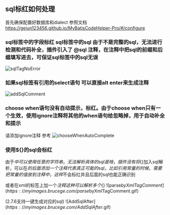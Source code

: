 ## sql标红如何处理

首先确保配置好数据库和dialect 参照文档 https://gejun123456.github.io/MyBatisCodeHelper-Pro/#/configure


### sql标签中的字段标红 sql标签中的sql 由于不是完整的sql，无法进行检测和代码补全，插件引入了 @sql 注释，在注释中把sql的前缀和后缀填写进去，可保证sql标签中的sql无误  

![sqlTagNoError](https://myimages.brucege.com/sqlTagNoError.gif)

### 如果sql标签有引用的select语句 可以直接alt enter来生成注释  

![addSqlComment](https://myimages.brucege.com/addSqlComment.gif)

### choose when语句没有自动提示，标红。由于choose when只有一个生效，使用ignore注释将其他的when语句给忽略掉，用于自动补全和提示  

请添加ignore注释 参考
![chooseWhenAutoComplete](https://myimages.brucege.com/chooseWhenAutoComplete.gif)

### 使用${}的sql会标红

由于$中可以使用任意的字符串，无法解析具体的sql是啥，插件没有将${}加入sql解析，可以在${}的后面添加一个注释代表真正可能的sql，比如引用常量的时候，需要把常量的值放到注释中
，这样$不会标红并且后面的sql也能正确识别

或者在xml的标签上加一个$注释 这种可以解析多个${}
![parse$byXmlTagComment](https://myimages.brucege.com/parse$byXmlTagComment.gif)

(2.7.6支持一键生成对应的sql)
![AddSqlAfter$](https://myimages.brucege.com/AddSqlAfter$.gif)
